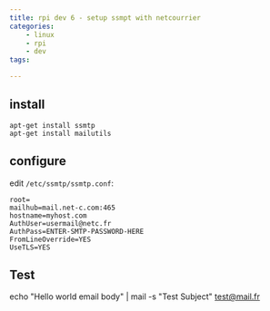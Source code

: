 ```yaml
---
title: rpi dev 6 - setup ssmpt with netcourrier
categories:
    - linux
    - rpi
    - dev
tags:

---
```

## install

    apt-get install ssmtp
    apt-get install mailutils

## configure

edit `/etc/ssmtp/ssmtp.conf`: 

	root=
	mailhub=mail.net-c.com:465
	hostname=myhost.com
	AuthUser=usermail@netc.fr
	AuthPass=ENTER-SMTP-PASSWORD-HERE
	FromLineOverride=YES
	UseTLS=YES

## Test

echo "Hello world email body" | mail -s "Test Subject" test@mail.fr
